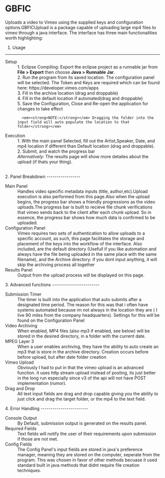 GBFIC
=====

Uploads a video to Vimeo using the supplied keys and configuration options.GBFICUpload is a package capable of uploading large mp4 files to vimeo through a java interface. The interface has three main functionalities worth highlighting:
1. Usage
----------------
<dl>
   <dt>Setup</dt>
   <dd>1. Eclipse Compiling: Export the eclipse project as a runnable jar from <strong>File > Export</strong> then choose <strong>Java > Runnable Jar</strong>.<br />
       2. Run the program from its saved location. The configuration panel will be selected. The Token and Keys are required which can be found here: https://developer.vimeo.com/apps<br/>
       3. Fill in the archive location (drag and droppable)<br />
       4. Fill in the default location if automated(drag and droppable)<br />
       5. Save the Configuration, Close and Re-open the application for changes to take effect<br />
       
      <em><strong>NOTE:</strong></em> Dragging the folder into the input field will auto populate the location to that folder</strong></em>
</dd>
</dl>
<dl>
   <dt>Execution</dt>
   <dd>
       1. With the main panel Selected, fill out the Artist,Speaker, Date, and mp4 location if different than Default location (drag and droppable).<br />
       2. Submit, and watch the progress bar<br/>
       <em>Alternatively: </em> The results page will show more detailes about the upload (if thats your thing).<br/><br/>
       
</dd>
</dl>
2. Panel Breakdown
-----------------
<dl>
  <dt>Main Panel</dt>
    <dd>Handles video specific metadata inputs (title, author,etc).Upload execution is also performed from this page.Also when the upload begins, the progress bar shows a friendly progressions as the video uploads.The progress bar is built to recieve file chunk verifications that vimeo sends back to the client after each chunk upload. So in essence, the progress bar shows how much data is confirmed to be uploaded.</dd>
<dt>Configuration Panel</dt>
    <dd>Vimeo requires two sets of authentication to allow uploads to a specific account, as such, this page facilitates the storage and placement of the keys into the workflow of the interface. Also included, are the default directory (Usefull if you like automation and always have the file being uploaded in the same place with the same filename), and the Archive directory: if you dont input anything, it will skip the archiving process all together</dd>
  <dt>Results Panel</dt>
    <dd>Output from the upload process will be displayed on this page. </dd>
      
</dl>
3. Advanced functions
------------------------
<dl>
   <dt>Submission Timer</dt> 
   <dd>The timer is built into the application that auto submits after a designated time period. The reason for this was that i often have systems automated because im not always in the location they are ( I live 90 miles from the company headquarters). Settings for this will be found on the Configuration Panel</dd>

   <dt>Video Archiving</dt>
  <dd>When enabled, MP4 files (also mp3 if enabled, see below) will be stored in the desired directory, in a folder with the current date.</dd> 

   <dt>MPEG Layer 3</dt> 
   <dd>When a user enables archiving, they have the ability to auto create an mp3 that is store in the archive directory. Creation occurs before before upload, but after date folder creation</dd>

   <dt>Vimeo Upload</dt> 
   <dd>Obviously I had to put in that the vimeo upload is an advanced function. it uses http stream upload instead of posting, its just better in the long run especially since v3 of the api will not have POST implementation (rumor).</dd>
   <dt>Drag and Drop</dt> 
   <dd>All text input fields are drag and drop capable giving you the ability to just click and drag the target folder, or the mp4 to the text field.</dd>
</dl>
4. Error Handling
------------------------
<dl>
   <dt>Console Output</dt> 
   <dd>By Default, submission output is generated on the results panel.</dd>
   
   <dt>Required Fields</dt>
   <dd>Text fields will notify the user of their requirements upon submission if those are not met.</dd>
   
   <dt>Config Fields</dt>
   <dd>The Config Panel's input fields are stored in java's preference manager, meaning they are stored on the computer, seperate from the program. This was chosen in favor of other methods becuase it used standard built in java methods that didnt require file creation techniques.</dd>
</dl>
